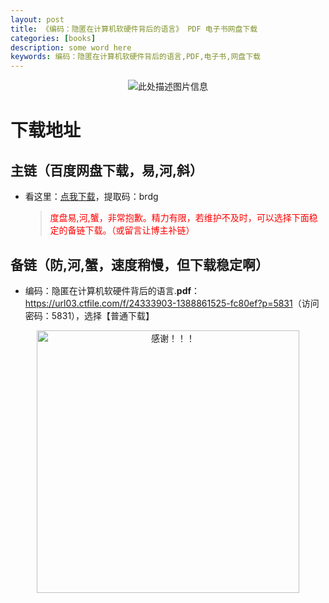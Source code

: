 ```yaml
---
layout: post
title: 《编码：隐匿在计算机软硬件背后的语言》 PDF 电子书网盘下载
categories: [books]
description: some word here
keywords: 编码：隐匿在计算机软硬件背后的语言,PDF,电子书,网盘下载
---
```


<div align="center"><img src="https://qweree.cn/wp-content/uploads/2024/10/bian-ma-tuya.jpeg" alt="此处描述图片信息"></div>

# 下载地址

## 主链（百度网盘下载，易,河,斜）

- 看这里：[点我下载](https://pan.baidu.com/s/1iMXUbSbtZQZjDcqDmnWUyw?pwd=brdg)，提取码：brdg

  > <p style="color:red" >度盘易,河,蟹，非常抱歉。精力有限，若维护不及时，可以选择下面稳定的备链下载。（或留言让博主补链）</p>

## 备链（防,河,蟹，速度稍慢，但下载稳定啊）

- 编码：隐匿在计算机软硬件背后的语言.**pdf**：<https://url03.ctfile.com/f/24333903-1388861525-fc80ef?p=5831>（访问密码：5831），选择【普通下载】

<div align="center"><img src="https://pic.imgdb.cn/item/6707df6bd29ded1a8ce37031.gif" alt="感谢！！！" width="420px" height="auto"/></div>
